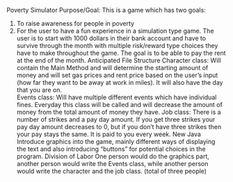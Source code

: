 Poverty Simulator
Purpose/Goal: 
This is a game which has two goals: 
1.	To raise awareness for people in poverty
2.	For the user to have a fun experience in a simulation type game. 
The user is to start with 1000 dollars in their bank account and have to survive through the month with multiple risk/reward type choices they have to make throughout the game. The goal is to be able to pay the rent at the end of the month. 
Anticipated File Structure
Character class: Will contain the Main Method and will determine the starting amount of money and will set gas prices and rent price based on the user’s input (how far they want to be away at work in miles). It will also have the day that you are on.  
Events class: Will have multiple different events which have individual fines. Everyday this class will be called and will decrease the amount of money from the total amount of money they have.
Job class: There is a number of strikes and a pay day amount. If you get three strikes your pay day amount decreases to 0, but if you don’t have three strikes then your pay stays the same. It is paid to you every week. 
New Java
Introduce graphics into the game, mainly different ways of displaying the text and also introducing “buttons” for potential choices in the program. 
Division of Labor
One person would do the graphics part, another person would write the Events class, while another person would write the character and the job class.  (total of three people) 
